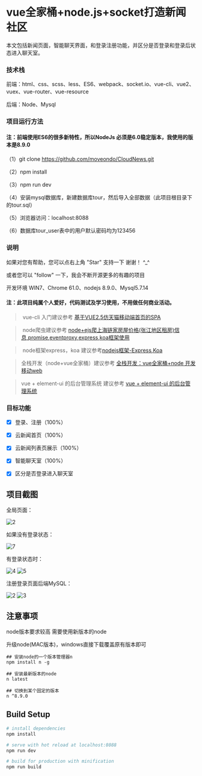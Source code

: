 # vue全家桶+node.js+socket打造新闻社区


 本文包括新闻页面，智能聊天界面，和登录注册功能，并区分是否登录和登录后状态进入聊天室。
 
 ### 技术栈

前端：html、css、scss、less、ES6、webpack、socket.io、vue-cli、vue2、vuex、vue-router、vue-resource

后端：Node、Mysql

### 项目运行方法

#### 注：前端使用ES6的很多新特性，所以NodeJs 必须是6.0稳定版本，我使用的版本是8.9.0

（1）git clone https://github.com/moveondo/CloudNews.git

（2）npm install

（3）npm run dev

（4）安装mysql数据库，新建数据库tour，然后导入全部数据（此项目根目录下的tour.sql）

（5）浏览器访问：localhost:8088

（6）数据库tour_user表中的用户默认密码均为123456

### 说明

如果对您有帮助，您可以点右上角 "Star" 支持一下 谢谢！ ^_^

或者您可以 "follow" 一下，我会不断开源更多的有趣的项目

开发环境 WIN7、Chrome 61.0、nodejs 8.9.0、Mysql5.7.14

#### 注：此项目纯属个人爱好，代码测试及学习使用，不用做任何商业活动。

>  vue-cli 入门建议参考 [基于VUE2.5仿天猫移动端首页的SPA](https://github.com/moveondo/VUE-Taobao)

>  node爬虫建议参考 [node+ejs爬上海链家房屋价格(张江地区租房)信息,promise,eventproxy,express,koa框架使用](https://github.com/moveondo/nodeJs-Reptile)  

> node框架express，koa 建议参考[nodejs框架-Express,Koa](https://github.com/moveondo/NodeJsFrame)


> 全栈开发（node+vue全家桶）建议参考 [全栈开发：vue全家桶+node 开发移动web](https://github.com/moveondo/FullStack-NodeVue)

> vue + element-ui 的后台管理系统 建议参考 [ vue + element-ui 的后台管理系统](https://github.com/moveondo/vue-ManageSystem)


### 目标功能

- [x] 登录、注册（100%）
- [x] 云新闻首页（100%）
- [x] 云新闻列表页展示（100%）
- [x] 智能聊天室（100%）
- [x] 区分是否登录进入聊天室




## 项目截图

全局页面：

![2](https://github.com/moveondo/CloudNews/blob/master/static/image/2.png)

如果没有登录状态：

![7](https://github.com/moveondo/CloudNews/blob/master/static/image/7.png)

有登录状态时：

![4](https://github.com/moveondo/CloudNews/blob/master/static/image/5.png)
![5](https://github.com/moveondo/CloudNews/blob/master/static/image/1.png)

注册登录页面后端MySQL：

![2](https://github.com/moveondo/CloudNews/blob/master/static/image/3.png)
![3](https://github.com/moveondo/CloudNews/blob/master/static/image/4.png)




## 注意事项

node版本要求较高 需要使用新版本的node

升级node(MAC版本)，windows直接下载覆盖原有版本即可

```shell
## 安装node的一个版本管理器n
npm install n -g  

## 安装最新版本的node
n latest  

## 切换到某个固定的版本
n ^8.9.0  
```

## Build Setup

``` bash
# install dependencies
npm install

# serve with hot reload at localhost:8088
npm run dev

# build for production with minification
npm run build


```


